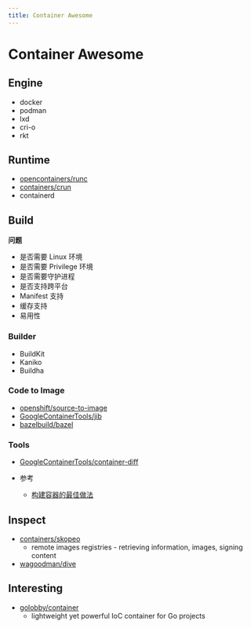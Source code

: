 ```yaml
---
title: Container Awesome
---
```


# Container Awesome

## Engine

- docker
- podman
- lxd
- cri-o
- rkt

## Runtime

- [opencontainers/runc](https://github.com/opencontainers/runc)
- [containers/crun](https://github.com/containers/crun)
- containerd

## Build

**问题**

- 是否需要 Linux 环境
- 是否需要 Privilege 环境
- 是否需要守护进程
- 是否支持跨平台
- Manifest 支持
- 缓存支持
- 易用性

### Builder

- BuildKit
- Kaniko
- Buildha

### Code to Image

- [openshift/source-to-image](https://github.com/openshift/source-to-image)
- [GoogleContainerTools/jib](https://github.com/GoogleContainerTools/jib)
- [bazelbuild/bazel](https://github.com/bazelbuild/bazel)

### Tools

- [GoogleContainerTools/container-diff](https://github.com/GoogleContainerTools/container-diff)

- 参考
  - [构建容器的最佳做法](https://cloud.google.com/solutions/best-practices-for-building-containers)

## Inspect

- [containers/skopeo](https://github.com/containers/skopeo)
  - remote images registries - retrieving information, images, signing content
- [wagoodman/dive](https://github.com/wagoodman/dive)

## Interesting

- [golobby/container](https://github.com/golobby/container)
  - lightweight yet powerful IoC container for Go projects
